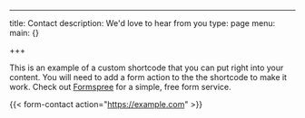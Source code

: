 ---
title: Contact
description: We'd love to hear from you
type: page
menu:
  main: {}

+++


This is an example of a custom shortcode that you can put right into your content. You will need to add a form action to the the shortcode to make it work. Check out [Formspree](https://formspree.io/) for a simple, free form service.

{{< form-contact action="https://example.com"  >}}
